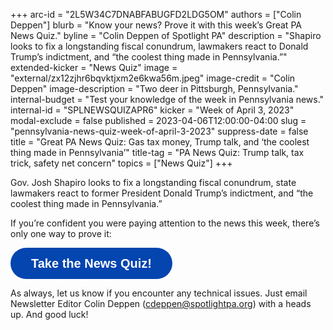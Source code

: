 +++
arc-id = "2L5W34C7DNABFABUGFD2LDG5OM"
authors = ["Colin Deppen"]
blurb = "Know your news? Prove it with this week’s Great PA News Quiz."
byline = "Colin Deppen of Spotlight PA"
description = "Shapiro looks to fix a longstanding fiscal conundrum, lawmakers react to Donald Trump’s indictment, and “the coolest thing made in Pennsylvania.”"
extended-kicker = "News Quiz"
image = "external/zx12zjhr6bqvktjxm2e6kwa56m.jpeg"
image-credit = "Colin Deppen"
image-description = "Two deer in Pittsburgh, Pennsylvania."
internal-budget = "Test your knowledge of the week in Pennsylvania news."
internal-id = "SPLNEWSQUIZAPR6"
kicker = "Week of April 3, 2023"
modal-exclude = false
published = 2023-04-06T12:00:00-04:00
slug = "pennsylvania-news-quiz-week-of-april-3-2023"
suppress-date = false
title = "Great PA News Quiz: Gas tax money, Trump talk, and ‘the coolest thing made in Pennsylvania’"
title-tag = "PA News Quiz: Trump talk, tax trick, safety net concern"
topics = ["News Quiz"]
+++

Gov. Josh Shapiro looks to fix a longstanding fiscal conundrum, state lawmakers react to former President Donald Trump’s indictment, and “the coolest thing made in Pennsylvania.”

If you’re confident you were paying attention to the news this week, there’s only one way to prove it:

<button data-tf-popup="g3ShAoiZ" data-tf-opacity="100" data-tf-size="100" data-tf-iframe-props="title=SPL News Quiz Week 11 - April 6" data-tf-transitive-search-params data-tf-medium="snippet" style="all:unset;font-family:Helvetica,Arial,sans-serif;display:inline-block;max-width:100%;white-space:nowrap;overflow:hidden;text-overflow:ellipsis;background-color:#0445AF;color:#fff;font-size:20px;border-radius:25px;padding:0 33px;font-weight:bold;height:50px;cursor:pointer;line-height:50px;text-align:center;margin:0;text-decoration:none;">Take the News Quiz!</button><script src="//embed.typeform.com/next/embed.js"></script>

As always, let us know if you encounter any technical issues. Just email Newsletter Editor Colin Deppen (<a href="mailto:cdeppen@spotlightpa.org">cdeppen@spotlightpa.org</a>) with a heads up. And good luck!
